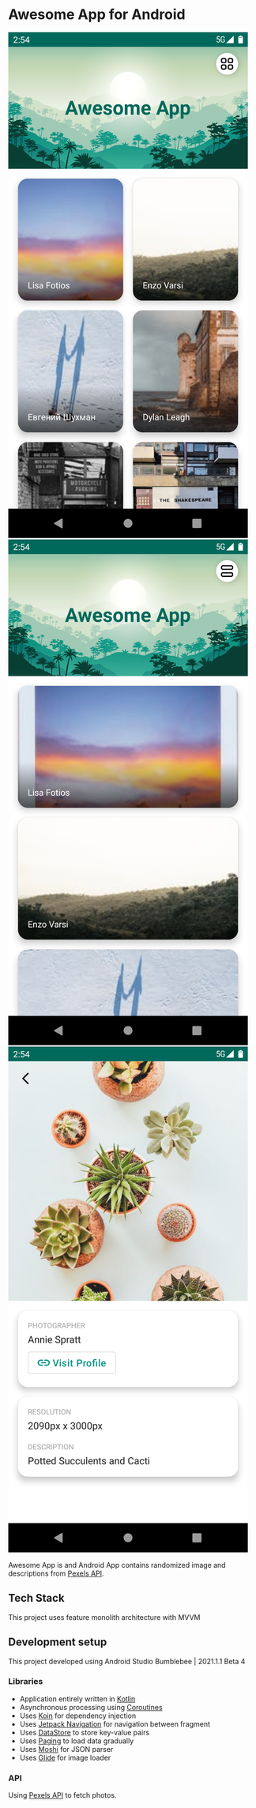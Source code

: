 # Awesome App for Android

![GitHub Cards Preview](https://github.com/gilarps/awesome-app-android/blob/master/art/home-grid.png)
![GitHub Cards Preview](https://github.com/gilarps/awesome-app-android/blob/master/art/home-list.png)
![GitHub Cards Preview](https://github.com/gilarps/awesome-app-android/blob/master/art/detail.png)

Awesome App is and Android App contains randomized image and descriptions from [Pexels API](https://www.pexels.com/api/).

## Tech Stack

This project uses feature monolith architecture with MVVM

## Development setup

This project developed using Android Studio Bumblebee | 2021.1.1 Beta 4

### Libraries

- Application entirely written in [Kotlin](https://kotlinlang.org)
- Asynchronous processing using [Coroutines](https://kotlin.github.io/kotlinx.coroutines/)
- Uses [Koin](https://github.com/InsertKoinIO/koin) for dependency injection
- Uses [Jetpack Navigation](https://developer.android.com/guide/navigation) for navigation between fragment
- Uses [DataStore](https://developer.android.com/topic/libraries/architecture/datastore) to store key-value pairs
- Uses [Paging](https://developer.android.com/jetpack/androidx/releases/paging) to load data gradually
- Uses [Moshi](https://github.com/square/moshi) for JSON parser
- Uses [Glide](https://github.com/bumptech/glide) for image loader


### API

Using [Pexels API](https://www.pexels.com/api/) to fetch photos. 
